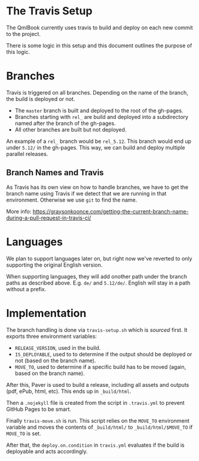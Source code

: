 The Travis Setup
================

The QmlBook currently uses travis to build and deploy on each new commit to the project.

There is some logic in this setup and this document outlines the purpose of this logic.



Branches
========

Travis is triggered on all branches. Depending on the name of the branch, the build is deployed or not.

* The `master` branch is built and deployed to the root of the gh-pages.
* Branches starting with `rel_` are build and deployed into a subdirectory named after the branch of the gh-pages.
* All other branches are built but not deployed.

An example of a `rel_` branch would be `rel_5.12`. This branch would end up under `5.12/` in the gh-pages. This way, we can build and deploy multiple parallel releases.

Branch Names and Travis
-----------------------

As Travis has its own view on how to handle branches, we have to get the branch name using Travis if we detect that we are running in that environment. Otherwise we use `git` to find the name.

More info: https://graysonkoonce.com/getting-the-current-branch-name-during-a-pull-request-in-travis-ci/



Languages
=========

We plan to support languages later on, but right now we've reverted to only supporting the original English version.

When supporting languages, they will add onother path under the branch paths as described above. E.g. `de/` and `5.12/de/`. English will stay in a path without a prefix.



Implementation
==============

The branch handling is done via `travis-setup.sh` which is _sourced_ first. It exports three environment variables:

* `RELEASE_VERSION`, used in the build.
* `IS_DEPLOYABLE`, used to to determine if the output should be deployed or not (based on the branch name).
* `MOVE_TO`, used to determine if a specific build has to be moved (again, based on the branch name).

After this, Paver is used to build a release, including all assets and outputs (pdf, ePub, html, etc). This ends up in `_build/html`.

Then a `.nojekyll` file is created from the script in `.travis.yml` to prevent GitHub Pages to be smart.

Finally `travis-move.sh` is run. This script relies on the `MOVE_TO` environment variable and moves the contents of `_build/html/` to `_build/html/$MOVE_TO` if `MOVE_TO` is set.

After that, the `deploy.on.condition` in `travis.yml` evaluates if the build is deployable and acts accordingly.
